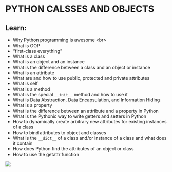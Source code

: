# PYTHON CALSSES AND OBJECTS
## Learn:
* Why Python programming is awesome <br\>
* What is OOP <br>
* “first-class everything” <br>
* What is a class <br>
* What is an object and an instance <br>
* What is the difference between a class and an object or instance <br>
* What is an attribute <br>
* What are and how to use public, protected and private attributes <br>
* What is self <br>
* What is a method <br>
* What is the special `__init__` method and how to use it <br>
* What is Data Abstraction, Data Encapsulation, and Information Hiding <br>
* What is a property <br>
* What is the difference between an attribute and a property in Python <br>
* What is the Pythonic way to write getters and setters in Python <br>
* How to dynamically create arbitrary new attributes for existing instances of a class <br>
* How to bind attributes to object and classes <br>
* What is the `__dict__` of a class and/or instance of a class and what does it contain <br>
* How does Python find the attributes of an object or class <br>
* How to use the getattr function <br>
<img src="https://www.holbertonschool.com/holberton-logo.png"/>